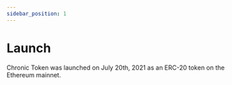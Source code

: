 ```yaml
---
sidebar_position: 1
---
```


# Launch

Chronic Token was launched on July 20th, 2021 as an ERC-20 token on the
Ethereum mainnet.
